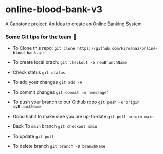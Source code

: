 # online-blood-bank-v3
A Capstone project: An Idea to create an Online Banking System 


### Some Git tips for the team 🧐

* To Clone this repo: 
`git clone https://github.com/Firwanaa/online-blood-bank.git`

* To create local brach:
  `git checkout -b newBranchName`
* Check status
  `git status`
* To add your changes
  `git add -A`
* To commit changes
  `git commit -m 'message'`
* To push your branch to our Github repo
  `git push -u origin myBranchName`

* Good habit to make sure you are up-to-date 
  `git pull origin main`

* Back To `main` branch
  `git checkout main`
* To update
  `git pull`
* To delete branch
  `git branch -D branchName`
